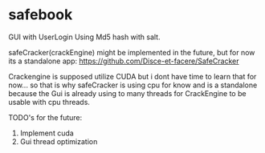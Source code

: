 # safebook

GUI with UserLogin Using Md5 hash with salt.

safeCracker(crackEngine) might be implemented in the future, but for now its a standalone app: https://github.com/Disce-et-facere/SafeCracker

Crackengine is supposed utilize CUDA but i dont have time to learn that for now... so that is why safeCracker is using cpu for know and is a standalone because the Gui is already using to many threads for CrackEngine to be usable with cpu threads.

TODO's for the future:
1. Implement cuda
2. Gui thread optimization
